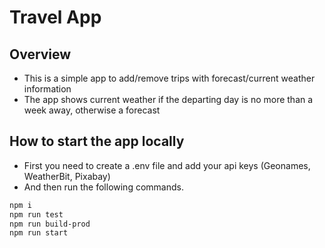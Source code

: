 # Travel App

## Overview

- This is a simple app to add/remove trips with forecast/current weather information
- The app shows current weather if the departing day is no more than a week away, otherwise a forecast

## How to start the app locally

- First you need to create a .env file and add your api keys (Geonames, WeatherBit, Pixabay)
- And then run the following commands.

```bash
npm i
npm run test
npm run build-prod
npm run start
```
